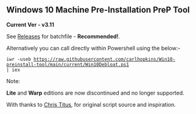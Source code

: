 ## Windows 10 Machine Pre-Installation PreP Tool ##

**Current Ver - v3.11**

See [Releases](https://github.com/carlhopkins/Win10-preinstall-tool/releases) for batchfile - **Recommended!**.

Alternatively you can call directly within Powershell using the below:- 

<code>iwr -useb https://raw.githubusercontent.com/carlhopkins/Win10-preinstall-tool/main/current/Win10Debloat.ps1 | iex</code>

Note:

**Lite** and **Warp** editions are now discontinued and no longer supported.

With thanks to [Chris Titus](https://github.com/ChrisTitusTech), for original script source and inspiration.
